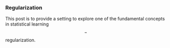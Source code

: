 ### Regularization

This post is to provide a setting to explore one of the fundamental concepts in statistical learning $$-$$ regularization.


